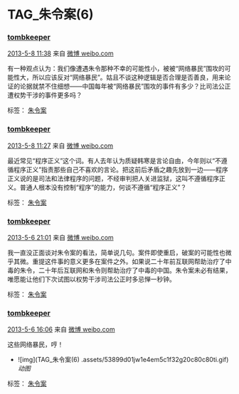 #  TAG_朱令案(6)

### [tombkeeper](https://weibo.com/101174?refer_flag=1005055015_)

[2013-5-8 11:38](https://weibo.com/1401527553/zvJWl7dM9?from=page_1005051401527553_profile&wvr=6&mod=weibotime) 来自 [微博 weibo.com](http://weibo.com/)

有一种观点认为：我们像遭遇朱令那种不幸的可能性小，被被“网络暴民”围攻的可能性大，所以应该反对“网络暴民”。姑且不谈这种逻辑是否合理是否善良，用来论证的论据就禁不住细想——中国每年被“网络暴民”围攻的事件有多少？比司法公正遭权势干涉的事件更多吗？ 

标签： [朱令案](https://weibo.com/1401527553/profile?is_tag=1&tag_name=%E6%9C%B1%E4%BB%A4%E6%A1%88)



### [tombkeeper](https://weibo.com/101174?refer_flag=1005055015_)  

[2013-5-8 11:27](https://weibo.com/1401527553/zvJRMhYLU?from=page_1005051401527553_profile&wvr=6&mod=weibotime) 来自 [微博 weibo.com](http://weibo.com/)

最近常见“程序正义”这个词。有人去年认为质疑韩寒是言论自由，今年则以“不遵循程序正义”指责那些自己不喜欢的言论。把这前后矛盾之趣先放到一边——程序正义说的是司法和法律程序的问题，不经审判把人关进监狱，这叫不遵循程序正义。普通人根本没有控制“程序”的能力，何谈不遵循“程序正义”？ 

标签： [朱令案](https://weibo.com/1401527553/profile?is_tag=1&tag_name=%E6%9C%B1%E4%BB%A4%E6%A1%88)



### [tombkeeper](https://weibo.com/101174?refer_flag=1005055015_)  

[2013-5-6 21:01](https://weibo.com/1401527553/zvuM44PR2?from=page_1005051401527553_profile&wvr=6&mod=weibotime) 来自 [微博 weibo.com](http://weibo.com/)

我一直没正面谈对朱令案的看法，简单说几句。案件即使重启，破案的可能性也微乎其微。重提这件事的意义更多在案件之外。如果说二十年前互联网帮助治疗了中毒的朱令，二十年后互联网和朱令则帮助治疗了中毒的中国。朱令案未必有结果，唯愿能让他们下次试图以权势干涉司法公正时多忌惮一秒钟。 

标签： [朱令案](https://weibo.com/1401527553/profile?is_tag=1&tag_name=%E6%9C%B1%E4%BB%A4%E6%A1%88)



### [tombkeeper](https://weibo.com/101174?refer_flag=1005055015_)

[2013-5-6 16:06](https://weibo.com/1401527553/zvsQ8yZ8L?from=page_1005051401527553_profile&wvr=6&mod=weibotime) 来自 [微博 weibo.com](http://weibo.com/)

这些网络暴民，哼！ 

- ![img](TAG_朱令案(6) .assets/53899d01jw1e4em5c1f32g20c80c80ti.gif)*动图*

标签： [朱令案](https://weibo.com/1401527553/profile?is_tag=1&tag_name=%E6%9C%B1%E4%BB%A4%E6%A1%88)